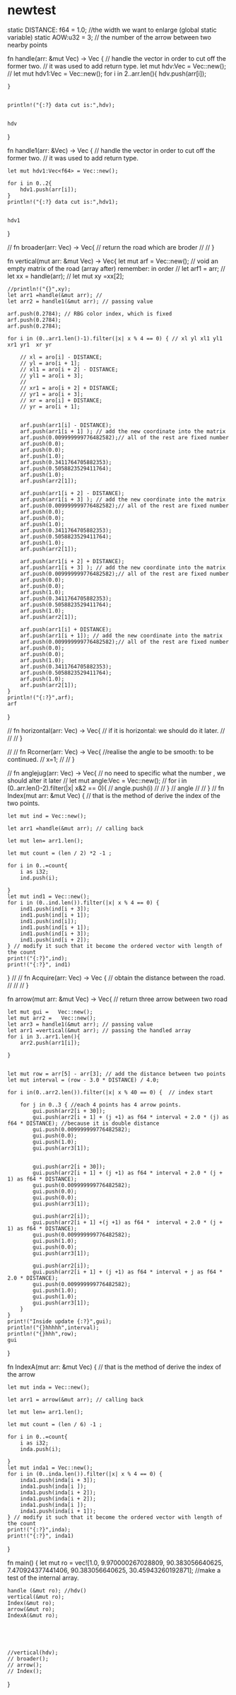 # newtest
static DISTANCE: f64 = 1.0; //the width we want to enlarge (global static variable)
static AOW:u32 = 3;       // the number of the arrow between two nearby points


fn handle(arr: &mut Vec<f64>) -> Vec<f64> { // handle the vector in order to cut off the former two. // it was used to add return type.
    let mut hdv:Vec<f64> = Vec::new(); //
    let mut hdv1:Vec<f64> = Vec::new();
    for i in 2..arr.len(){
        hdv.push(arr[i]);


    }


    println!("{:?} data cut is:",hdv);


    hdv

}

fn handle1(arr: &Vec<f64>) -> Vec<f64> { // handle the vector in order to cut off the former two. // it was used to add return type.

    let mut hdv1:Vec<f64> = Vec::new();

    for i in 0..2{
        hdv1.push(arr[i]);
    }
    println!("{:?} data cut is:",hdv1);


    hdv1

}



// fn broader(arr: Vec<f64>)  -> Vec<f64>{ // return the road which are broder
//
// }


fn vertical(mut arr: &mut Vec<f64>) -> Vec<f64>{
    let mut arf = Vec::new(); // void an empty matrix of the road (array after) remember: in order
    // let arf1 = arr;
    // let xx = handle(arr);
    // let mut xy =xx[2];

    //println!("{}",xy);
    let arr1 =handle(&mut arr); //
    let arr2 = handle1(&mut arr); // passing value

    arf.push(0.2784); // RBG color index, which is fixed
    arf.push(0.2784);
    arf.push(0.2784);

    for i in (0..arr1.len()-1).filter(|x| x % 4 == 0) { // xl yl xl1 yl1 xr1 yr1  xr yr

        // xl = aro[i] - DISTANCE;
        // yl = aro[i + 1];
        // xl1 = aro[i + 2] - DISTANCE;
        // yl1 = aro[i + 3];
        //
        // xr1 = aro[i + 2] + DISTANCE;
        // yr1 = aro[i + 3];
        // xr = aro[i] + DISTANCE;
        // yr = aro[i + 1];


        arf.push(arr1[i] - DISTANCE);
        arf.push(arr1[i + 1] ); // add the new coordinate into the matrix
        arf.push(0.009999999776482582);// all of the rest are fixed number
        arf.push(0.0);
        arf.push(0.0);
        arf.push(1.0);
        arf.push(0.3411764705882353);
        arf.push(0.5058823529411764);
        arf.push(1.0);
        arf.push(arr2[1]);

        arf.push(arr1[i + 2] - DISTANCE);
        arf.push(arr1[i + 3] ); // add the new coordinate into the matrix
        arf.push(0.009999999776482582);// all of the rest are fixed number
        arf.push(0.0);
        arf.push(0.0);
        arf.push(1.0);
        arf.push(0.3411764705882353);
        arf.push(0.5058823529411764);
        arf.push(1.0);
        arf.push(arr2[1]);

        arf.push(arr1[i + 2] + DISTANCE);
        arf.push(arr1[i + 3] ); // add the new coordinate into the matrix
        arf.push(0.009999999776482582);// all of the rest are fixed number
        arf.push(0.0);
        arf.push(0.0);
        arf.push(1.0);
        arf.push(0.3411764705882353);
        arf.push(0.5058823529411764);
        arf.push(1.0);
        arf.push(arr2[1]);

        arf.push(arr1[i] + DISTANCE);
        arf.push(arr1[i + 1]); // add the new coordinate into the matrix
        arf.push(0.009999999776482582);// all of the rest are fixed number
        arf.push(0.0);
        arf.push(0.0);
        arf.push(1.0);
        arf.push(0.3411764705882353);
        arf.push(0.5058823529411764);
        arf.push(1.0);
        arf.push(arr2[1]);
    }
    println!("{:?}",arf);
    arf

}

// fn horizontal(arr: Vec<f64>)  -> Vec<f64>{ // if it is horizontal: we should do it later.
//
//
// }

//
// fn Rcorner(arr: Vec<usize>)  -> Vec<usize>{ //realise the angle to be smooth: to be continued.
//     x=1;
//
// }

// fn anglejug(arr: Vec<f64>)  -> Vec<f64>{ // no need to specific what the number , we should alter it later
//     let mut angle:Vec<f64> = Vec::new();
//     for i in (0..arr.len()-2).filter(|x| x&2 == 0){
//         angle.push(i)
//
//     }
//     angle
//
// }
//
fn Index(mut arr: &mut Vec<f64>) { // that is the method of derive the index of the two points.

    let mut ind = Vec::new();

    let arr1 =handle(&mut arr); // calling back

    let mut len= arr1.len();

    let mut count = (len / 2) *2 -1 ;

    for i in 0..=count{
        i as i32;
        ind.push(i);

    }
    let mut ind1 = Vec::new();
    for i in (0..ind.len()).filter(|x| x % 4 == 0) {
        ind1.push(ind[i + 3]);
        ind1.push(ind[i + 1]);
        ind1.push(ind[i]);
        ind1.push(ind[i + 1]);
        ind1.push(ind[i + 3]);
        ind1.push(ind[i + 2]);
    } // modify it such that it become the ordered vector with length of the count
    print!("{:?}",ind);
    print!("{:?}", ind1)


}
//
// fn Acquire(arr: Vec<usize>)  -> Vec<usize> { // obtain the distance between the road.
//
//
// }

fn arrow(mut arr: &mut Vec<f64>)  -> Vec<f64>{ // return three arrow between two road

    let mut gui =   Vec::new();
    let mut arr2 =   Vec::new();
    let arr3 = handle1(&mut arr); // passing value
    let arr1 =vertical(&mut arr); // passing the handled array
    for i in 3..arr1.len(){
        arr2.push(arr1[i]);

    }


    let mut row = arr[5] - arr[3]; // add the distance between two points
    let mut interval = (row - 3.0 * DISTANCE) / 4.0;

    for i in(0..arr2.len()).filter(|x| x % 40 == 0) {  // index start

        for j in 0..3 { //each 4 points has 4 arrow points.
            gui.push(arr2[i + 30]);
            gui.push(arr2[i + 1] + (j +1) as f64 * interval + 2.0 * (j) as f64 * DISTANCE); //because it is double distance
            gui.push(0.009999999776482582);
            gui.push(0.0);
            gui.push(1.0);
            gui.push(arr3[1]);


            gui.push(arr2[i + 30]);
            gui.push(arr2[i + 1] + (j +1) as f64 * interval + 2.0 * (j + 1) as f64 * DISTANCE);
            gui.push(0.009999999776482582);
            gui.push(0.0);
            gui.push(0.0);
            gui.push(arr3[1]);

            gui.push(arr2[i]);
            gui.push(arr2[i + 1] +(j +1) as f64 *  interval + 2.0 * (j + 1) as f64 * DISTANCE);
            gui.push(0.009999999776482582);
            gui.push(1.0);
            gui.push(0.0);
            gui.push(arr3[1]);

            gui.push(arr2[i]);
            gui.push(arr2[i + 1] + (j +1) as f64 * interval + j as f64 * 2.0 * DISTANCE);
            gui.push(0.009999999776482582);
            gui.push(1.0);
            gui.push(1.0);
            gui.push(arr3[1]);
        }
    }
    print!("Inside update {:?}",gui);
    println!("{}hhhhh",interval);
    println!("{}hhh",row);
    gui


}

fn IndexA(mut arr: &mut Vec<f64>) { // that is the method of derive the index of the arrow

    let mut inda = Vec::new();

    let arr1 = arrow(&mut arr); // calling back

    let mut len= arr1.len();

    let mut count = (len / 6) -1 ;

    for i in 0..=count{
        i as i32;
        inda.push(i);

    }
    let mut inda1 = Vec::new();
    for i in (0..inda.len()).filter(|x| x % 4 == 0) {
        inda1.push(inda[i + 3]);
        inda1.push(inda[i ]);
        inda1.push(inda[i + 2]);
        inda1.push(inda[i + 2]);
        inda1.push(inda[i ]);
        inda1.push(inda[i + 1]);
    } // modify it such that it become the ordered vector with length of the count
    print!("{:?}",inda);
    print!("{:?}", inda1)


}









fn main() {
    let mut ro = vec![1.0, 9.970000267028809, 90.383056640625, 7.470924377441406,
                      90.383056640625, 30.45943260192871]; //make a test of the internal array.

    handle (&mut ro); //hdv()
    vertical(&mut ro);
    Index(&mut ro);
    arrow(&mut ro);
    IndexA(&mut ro);





    //vertical(hdv);
    // broader();
    // arrow();
    // Index();

}

